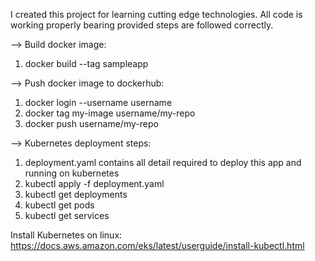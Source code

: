 I created this project for learning cutting edge technologies. All code is working properly bearing provided steps are followed correctly.

--> Build docker image:
1. docker build --tag sampleapp

--> Push docker image to dockerhub:
1. docker login --username username
2. docker tag my-image username/my-repo
3. docker push username/my-repo

--> Kubernetes deployment steps:
1. deployment.yaml contains all detail required to deploy this app and running on kubernetes
2. kubectl apply -f deployment.yaml
3. kubectl get deployments
4. kubectl get pods
5. kubectl get services

Install Kubernetes on linux:
https://docs.aws.amazon.com/eks/latest/userguide/install-kubectl.html

